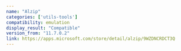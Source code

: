 ```yaml
---
name: "Alzip"
categories: ['utils-tools']
compatibility: emulation
display_result: "Compatible"
version_from: "11.7.0.2"
link: https://apps.microsoft.com/store/detail/alzip/9WZDNCRDCT3Q
---
```


